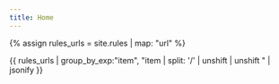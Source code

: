 ```yaml
---
title: Home
---
```


{% assign rules_urls = site.rules | map: "url" %}

{{ rules_urls | group_by_exp:"item", "item | split: '/' | unshift | unshift " | jsonify }}
